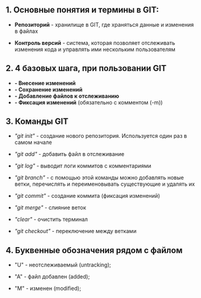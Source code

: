 ## 1. Основные понятия и термины в GIT:

* **Репозиторий** - хранилище в GIT, где храняться данные и изменения в файлах

* **Контроль версий** - система, которая позволяет отслеживать изменения кода и управлять ими нескольким пользователям

## 2. 4 базовых шага, при пользовании GIT

* **- Внесение изменений**
* **- Сохранение изменений**
* **- Добавление файлов к отслеживанию**
* **- Фиксация изменений** (обязательно с комментом (-m))

## 3. Команды GIT

* *"git init"* - создание нового репозитория. Используется один раз в самом начале

* *"git add"* - добавить файл в отслеживание

* *"git log"* - выводит логи коммитов с комментариями

* *"git branch"* - с помощью этой команды можно добавлять новые ветки, перечислять и переименовывать существующие и удалять их

* *"git commit"* - создание коммита (фиксация изменений)

* *"git merge"* - слияние веток 

* *"clear"* - очистить терминал

* *"git checkout"* - переключение между ветками

## 4. Буквенные обозначения рядом с файлом

* "U" - неотслеживаемый (untracking);

* "A" - файл добавлен (added);

* "M" - изменен (modified);